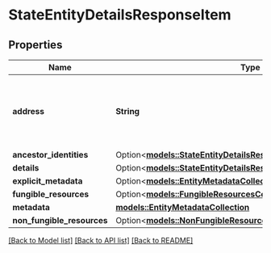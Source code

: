 # StateEntityDetailsResponseItem

## Properties

Name | Type | Description | Notes
------------ | ------------- | ------------- | -------------
**address** | **String** | Bech32m-encoded human readable version of the address. | 
**ancestor_identities** | Option<[**models::StateEntityDetailsResponseItemAncestorIdentities**](StateEntityDetailsResponseItemAncestorIdentities.md)> |  | [optional]
**details** | Option<[**models::StateEntityDetailsResponseItemDetails**](StateEntityDetailsResponseItemDetails.md)> |  | [optional]
**explicit_metadata** | Option<[**models::EntityMetadataCollection**](EntityMetadataCollection.md)> |  | [optional]
**fungible_resources** | Option<[**models::FungibleResourcesCollection**](FungibleResourcesCollection.md)> |  | [optional]
**metadata** | [**models::EntityMetadataCollection**](EntityMetadataCollection.md) |  | 
**non_fungible_resources** | Option<[**models::NonFungibleResourcesCollection**](NonFungibleResourcesCollection.md)> |  | [optional]

[[Back to Model list]](../README.md#documentation-for-models) [[Back to API list]](../README.md#documentation-for-api-endpoints) [[Back to README]](../README.md)


